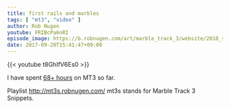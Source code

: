 ```yaml
---
title: first rails and marbles
tags: [ "mt3", "video" ]
author: Rob Nugen
youtube: FRIBcPa6nRI
episode_image: https://b.robnugen.com/art/marble_track_3/website/2018_sep_02_mt3_placeholder.png
date: 2017-09-28T15:41:47+09:00
---
```


{{< youtube t8GhIfV6Es0 >}}

I have spent [68+ hours](
http://www.grun1.com/utils/timeCalc.html?t1=4:14:42&c1=June%202017&t2=10:16:10&c2=July%202017&t3=26:12:06&c3=Aug%202017&t4=1:47:01&c4=1%20Sep%202017&t5=2:06:04&c5=6%20Sep%202017&t6=1:40:20&c6=8%20Sep%202017&t7=2:20:11&c7=9%20Sep%202017&t8=56:19&c8=9%20Sep%202017&t9=20:00&c9=9%20Sep%20extra%2020&t10=1:49:24&c10=11%20Sep%202017&t11=2:03:15&c11=12%20Sep%202017&t12=1:03:03&c12=14%20Sep%202017&t13=25:32&c13=18%20Sep%202017&t14=48:09&c14=18%20Sep%202017&t15=2:44:43&c15=22%20Sep%202017&t16=2:00:21&c16=22%20Sep%202017&t17=2:31:01&c17=23%20Sep%202017&t18=1:08:31&c18=23%20Sep%202017&t19=36:19&c19=24%20Sep%202017%20test%20rolling&t20=1:25:51&c20=26%20Sep%202017%20first%20rolling&t21=1:57:16&c21=28%20Sep%202017&mode=0&fs3=1&ft2=1&f3t1=1&f4t0=1&d=:&o4=1&fps=
) on MT3 so far.

Playlist http://mt3s.robnugen.com/  mt3s stands for Marble Track 3 Snippets.
